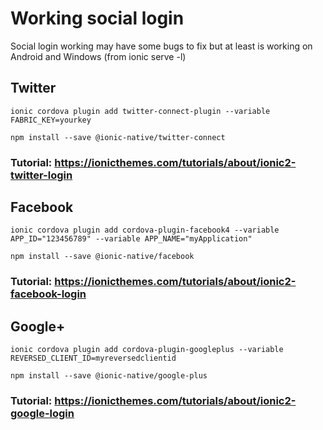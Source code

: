 # Working social login

Social login working may have some bugs to fix but at least is working on Android and Windows (from ionic serve -l)

## Twitter

`ionic cordova plugin add twitter-connect-plugin --variable FABRIC_KEY=yourkey`

`npm install --save @ionic-native/twitter-connect`

### Tutorial: https://ionicthemes.com/tutorials/about/ionic2-twitter-login

## Facebook

`ionic cordova plugin add cordova-plugin-facebook4 --variable APP_ID="123456789" --variable APP_NAME="myApplication"`

`npm install --save @ionic-native/facebook`

### Tutorial: https://ionicthemes.com/tutorials/about/ionic2-facebook-login

## Google+

`ionic cordova plugin add cordova-plugin-googleplus --variable REVERSED_CLIENT_ID=myreversedclientid`

`npm install --save @ionic-native/google-plus`

### Tutorial: https://ionicthemes.com/tutorials/about/ionic2-google-login 